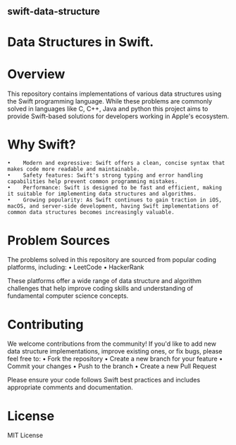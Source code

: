 ## swift-data-structure

# Data Structures in Swift.

# Overview
This repository contains implementations of various data structures using the Swift programming language. While these problems are commonly solved in languages like C, C++, Java and python this project aims to provide Swift-based solutions for developers working in Apple's ecosystem.

# Why Swift?
    •    Modern and expressive: Swift offers a clean, concise syntax that makes code more readable and maintainable.
    •    Safety features: Swift's strong typing and error handling capabilities help prevent common programming mistakes.
    •    Performance: Swift is designed to be fast and efficient, making it suitable for implementing data structures and algorithms.
    •    Growing popularity: As Swift continues to gain traction in iOS, macOS, and server-side development, having Swift implementations of common data structures becomes increasingly valuable.

# Problem Sources
The problems solved in this repository are sourced from popular coding platforms, including:
	•	LeetCode
	•	HackerRank

These platforms offer a wide range of data structure and algorithm challenges that help improve coding skills and understanding of fundamental computer science concepts.

# Contributing
We welcome contributions from the community! If you'd like to add new data structure implementations, improve existing ones, or fix bugs, please feel free to:
    •	Fork the repository
	•	Create a new branch for your feature
	•	Commit your changes
	•	Push to the branch
	•	Create a new Pull Request

Please ensure your code follows Swift best practices and includes appropriate comments and documentation.

# License
MIT License
